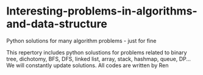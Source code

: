 # Interesting-problems-in-algorithms-and-data-structure
Python solutions for many algorithm problems - just for fine

This repertory includes python solustions for problems related to binary tree, dichotomy, BFS, DFS, linked list, array, stack, hashmap,
queue, DP...
We will constantly update solutions. All codes are written by Ren 
